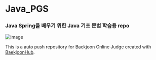 # Java_PGS

### Java Spring을 배우기 위한 Java 기초 문법 학습용 repo

![image](https://github.com/JnSia/Java_PGS/assets/108898787/ae41063e-0e6d-45ac-bd50-8b7eded62aa1)

This is a auto push repository for Baekjoon Online Judge created with [BaekjoonHub](https://github.com/BaekjoonHub/BaekjoonHub).
